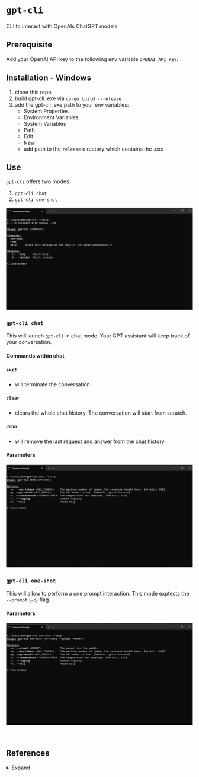 # `gpt-cli`

CLI to interact with OpenAIs ChatGPT models.

## Prerequisite  

Add your OpenAI API key to the following env variable `OPENAI_API_KEY`.


## Installation - Windows

1. clone this repo
2. build gpt-cli .exe via `cargo build --release`
3. add the gpt-cli .exe path to your env variables:
    - System Properties
    - Environment Variables...
    - System Variables
    - Path
    - Edit
    - New
    - add path to the `release` directory which contains the .exe

## Use

`gpt-cli` offers two modes:

1. `gpt-cli chat`
2. `gpt-cli one-shot`


![gpt-cli-help](assets/gpt-cli-help.png)


### `gpt-cli chat`

This will launch `gpt-cli` in chat mode. Your GPT assistant will keep track of your conversation.

#### Commands within chat

##### `exit`

- will terminate the conversation

##### `clear`

- clears the whole chat history. The conversation will start from scratch.

##### `undo`

- will remove the last request and answer from the chat history.


#### Parameters

![gpt-cli-chat](assets/gpt-cli-chat-help.png)



### `gpt-cli one-shot`

This will allow to perform a one prompt interaction. This mode exptects the `--prompt` (`-p`) flag.

#### Parameters


![gpt-cli-one-shot](assets/gpt-cli-one-shot-help.png)


<br>


## References

<details>
  <summary>Expand</summary>
  <br>

Rust OpenAI Integration (GPT-3) - Code to the Moon: https://www.youtube.com/watch?v=5WhJQMnJjik&t=724s

</details>